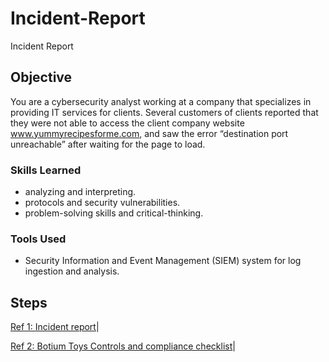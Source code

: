# Incident-Report
 Incident Report
## Objective


You are a cybersecurity analyst working at a company that specializes in providing IT services for clients. Several customers of clients reported that they were not able to access the client company website www.yummyrecipesforme.com, and saw the error “destination port unreachable” after waiting for the page to load. 


### Skills Learned



- analyzing and interpreting.
- protocols and security vulnerabilities.
- problem-solving skills and critical-thinking.

### Tools Used


- Security Information and Event Management (SIEM) system for log ingestion and analysis.
 
## Steps
<a href="https://docs.google.com/document/d/1NefE-jtBvjUSdp9epYt4pMQsWBvMYM9nwJJ-ZWcNKUM/edit">Ref 1: Incident report</a>|

<a href="https://docs.google.com/document/d/1Op4-epgneCidpryzw-y7T0xAdEKliDjH4OsBDn9OBvc/edit?usp=sharing">Ref 2: Botium Toys Controls and compliance checklist</a>|
